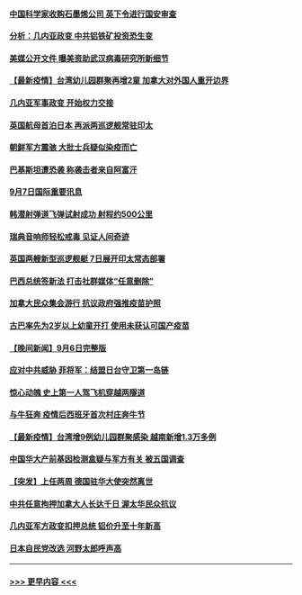 #### [中国科学家收购石墨烯公司 英下令进行国安审查](../pages/prog202/a103210232.md?t=09080201) 
#### [分析：几内亚政变 中共铝铁矿投资恐生变](../pages/prog202/a103210257.md?t=09080201) 
#### [美媒公开文件 曝美资助武汉病毒研究所新细节](../pages/prog202/a103210139.md?t=09080201) 
#### [【最新疫情】台湾幼儿园群聚再增2童 加拿大对外国人重开边界](../pages/prog202/a103210226.md?t=09080201) 
#### [几内亚军事政变 开始权力交接](../pages/prog202/a103210207.md?t=09080201) 
#### [英国航母首泊日本 再派两巡逻舰常驻印太](../pages/prog202/a103210176.md?t=09080201) 
#### [朝鲜军方震骇 大批士兵疑似染疫而亡](../pages/prog202/a103210076.md?t=09080201) 
#### [巴基斯坦遭恐袭 称袭击者来自阿富汗](../pages/prog202/a103210098.md?t=09080201) 
#### [9月7日国际重要讯息](../pages/prog202/a103209950.md?t=09080201) 
#### [韩潜射弹道飞弹试射成功 射程约500公里](../pages/prog202/a103209897.md?t=09080201) 
#### [瑞典音响师轻松戒毒 见证人间奇迹](../pages/prog202/a103209905.md?t=09080201) 
#### [英国两艘新型巡逻舰艇 7日展开印太常态部署](../pages/prog202/a103209823.md?t=09080201) 
#### [巴西总统签新法 打击社群媒体“任意删除”](../pages/prog202/a103209815.md?t=09080201) 
#### [加拿大民众集会游行 抗议政府强推疫苗护照](../pages/prog202/a103209555.md?t=09080201) 
#### [古巴率先为2岁以上幼童开打 使用未获认可国产疫苗](../pages/prog202/a103209729.md?t=09080201) 
#### [【晚间新闻】9月6日完整版](../pages/prog202/a103209583.md?t=09080201) 
#### [应对中共威胁 菲将军：结盟日台守卫第一岛链](../pages/prog202/a103209538.md?t=09080201) 
#### [惊心动魄 史上第一人驾飞机穿越两隧道](../pages/prog202/a103209438.md?t=09080201) 
#### [与牛狂奔 疫情后西班牙首次村庄奔牛节](../pages/prog202/a103209436.md?t=09080201) 
#### [【最新疫情】台湾增9例幼儿园群聚感染 越南新增1.3万多例](../pages/prog202/a103209416.md?t=09080201) 
#### [中国华大产前基因检测盒疑与军方有关 被五国调查](../pages/prog202/a103209324.md?t=09080201) 
#### [【突发】上任两周 德国驻华大使突然离世](../pages/prog202/a103209311.md?t=09080201) 
#### [中共任意拘押加拿大人长达千日 渥太华民众抗议](../pages/prog202/a103209290.md?t=09080201) 
#### [几内亚军方政变扣押总统 铝价升至十年新高](../pages/prog202/a103209240.md?t=09080201) 
#### [日本自民党改选 河野太郎呼声高](../pages/prog202/a103209238.md?t=09080201) 

----
#### [ >>> 更早内容 <<< ](../indexes/prog202-earlier.md)
